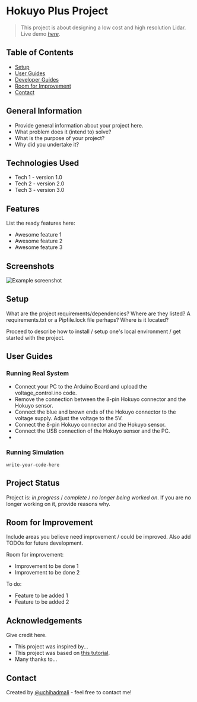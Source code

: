 # Hokuyo Plus Project
> This project is about designing a low cost and high resolution Lidar.
> Live demo [_here_](https://www.example.com). <!-- If you have the project hosted somewhere, include the link here. -->

## Table of Contents
* [Setup](#setup)
* [User Guides](#usage)
* [Developer Guides](#project-status)
* [Room for Improvement](#room-for-improvement)
* [Contact](#contact)
<!-- * [License](#license) -->


## General Information
- Provide general information about your project here.
- What problem does it (intend to) solve?
- What is the purpose of your project?
- Why did you undertake it?
<!-- You don't have to answer all the questions - just the ones relevant to your project. -->


## Technologies Used
- Tech 1 - version 1.0
- Tech 2 - version 2.0
- Tech 3 - version 3.0


## Features
List the ready features here:
- Awesome feature 1
- Awesome feature 2
- Awesome feature 3


## Screenshots
![Example screenshot](./img/screenshot.png)
<!-- If you have screenshots you'd like to share, include them here. -->


## Setup
What are the project requirements/dependencies? Where are they listed? A requirements.txt or a Pipfile.lock file perhaps? Where is it located?

Proceed to describe how to install / setup one's local environment / get started with the project.


## User Guides
### Running Real System
- Connect your PC to the Arduino Board and upload the voltage_control.ino code.
- Remove the connection between the 8-pin Hokuyo connector and the Hokuyo sensor.
- Connect the blue and brown ends of the Hokuyo connector to the voltage supply. Adjust the voltage to the 5V.
- Connect the 8-pin Hokuyo connector and the Hokuyo sensor.
- Connect the USB connection of the Hokuyo sensor and the PC.
- 
### Running Simulation
`write-your-code-here`


## Project Status
Project is: _in progress_ / _complete_ / _no longer being worked on_. If you are no longer working on it, provide reasons why.


## Room for Improvement
Include areas you believe need improvement / could be improved. Also add TODOs for future development.

Room for improvement:
- Improvement to be done 1
- Improvement to be done 2

To do:
- Feature to be added 1
- Feature to be added 2


## Acknowledgements
Give credit here.
- This project was inspired by...
- This project was based on [this tutorial](https://www.example.com).
- Many thanks to...


## Contact
Created by [@uchihadmali](https://www.flynerd.pl/) - feel free to contact me!


<!-- Optional -->
<!-- ## License -->
<!-- This project is open source and available under the [... License](). -->

<!-- You don't have to include all sections - just the one's relevant to your project -->
